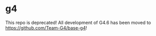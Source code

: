 # g4

This repo is deprecated! All development of G4.6 has been moved to https://github.com/Team-G4/base-g4!

